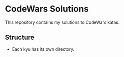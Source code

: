 # CodeWars Solutions

This repository contains my solutions to CodeWars katas.

## Structure

- Each kyu has its own directory.
